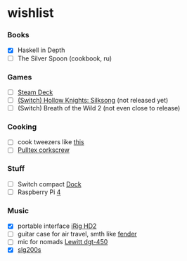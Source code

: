 # wishlist

### Books

- [x] Haskell in Depth
- [ ] The Silver Spoon (cookbook, ru)

### Games

- [ ] [Steam Deck](https://store.steampowered.com/steamdeck)
- [ ] [(Switch) Hollow Knights: Silksong](https://hollowknightsilksong.com/) (not released yet)
- [ ] (Switch) Breath of the Wild 2 (not even close to release)

### Cooking

- [ ] cook tweezers like [this](https://www.amazon.com/Rivoean-Tweezers-Culinary-Stainless-Precision/dp/B0799NTCM3?ref_=fsclp_pl_dp_3)
- [ ] [Pulltex corkscrew](https://www.pulltex.com/en/corkscrew/monza-corkscrew.html)

### Stuff

- [ ] Switch compact [Dock](https://www.genkithings.com/products/covert-dock)
- [ ] Raspberry Pi [4](https://www.raspberrypi.com/products/raspberry-pi-4-model-b/) 

### Music

- [x] portable interface [iRig HD2](https://www.ikmultimedia.com/products/irighd2/)
- [ ] guitar case for air travel, smth like [fender](https://www.amazon.co.uk/dp/B01MTSVO2U?linkCode=gs2&tag=musiccritic0a-21)
- [ ] mic for nomads [Lewitt dgt-450](https://www.lewitt-audio.com/microphones/dgt-digital/dgt-450)
- [x] [slg200s](https://europe.yamaha.com/en/products/musical_instruments/guitars_basses/silent_guitar/slg200_series/index.html) 
